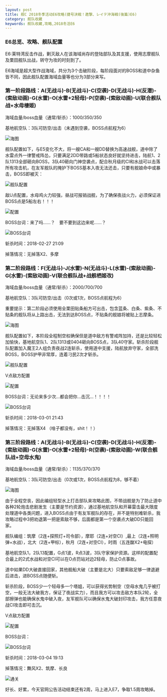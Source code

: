 ```yaml
---
layout: post
title: 舰C 2018冬季活动E6攻略(捷号決戦！邀撃、レイテ沖海戦(後篇)E6)
category: 舰队收藏
keywords: 舰队收藏,攻略,2018冬活E6
---
```

### E6总览、攻略、舰队配置

E6:莱特湾反击作战，剿灭敌人在该海域尚存的登陆部队及其支援，使用志摩舰队及栗田舰队出战，转守为攻的时刻到了。

E6海域是超大型作战海域，共分为3个击破阶段，每阶段面对的BOSS和道中杂鱼皆不同，因此舰队配置海域血量等也分为3部分来写。

### 第一阶段路线：A(无战斗)-B(无战斗)-C(空袭)-D(无战斗)-H(反潜)-(索敌动画)-G(水雷)-O(水雷+2轻母)-P(空袭)-(索敌动画)-U(联合舰队战+水母棲姬)

海域血量/boss血量（通常/斩杀）：1000/350/350

基地航空队：3队可防空/出击（未遇到空袭，BOSS点航程为6）

![海图](https://raw.githubusercontent.com/XSG-Windy/XSG-Windy.github.io/master/_posts/picdata-no%20artical/kancolle-2018winter6001.png)

舰队配置如下，与E5变化不大，将一艘CA和一艘DD替换为高速战舰，道中除了水雷点外一律警戒阵怂，只要满足2DD带路或5船状态良好就坚持进击，陆航1、2队1313全部砸向BOSS，3队40砸向门神空袭点，配合秋月级的CI和水战可以击落所有攻击机，在友军舰队的掩护下BOSS基本入夜无法还击，只要有舰娘命中或暴击，BOSS即被灭：

![舰队配置](https://raw.githubusercontent.com/XSG-Windy/XSG-Windy.github.io/master/_posts/picdata-no%20artical/kancolle-2018winter6002.png)

敌U点配置，水母鸡火力较强，昼战可报销战舰，为了确保夜战火力，必须保证进BOSS点是5船左右！！！

![配置](https://raw.githubusercontent.com/XSG-Windy/XSG-Windy.github.io/master/_posts/picdata-no%20artical/kancolle-2018winter6003.png)

BOSS台词：来了吗……？　要不要到这边来呢……？

![BOSS台词](https://raw.githubusercontent.com/XSG-Windy/XSG-Windy.github.io/master/_posts/picdata-no%20artical/kancolle-2018winter6004.png)

斩杀时间：2018-02-27 21:09

掉落情况：无掉落X2、多摩

### 第二阶段路线：F(无战斗)-J(水雷)-N(无战斗)-L(水雷)-(索敌动画)-G(水雷)-(索敌动画)-V(联合舰队战+战舰栖姬改)

海域血量/boss血量（通常/斩杀）：2000/700/700

基地航空队：3队可防空/出击（0次或1次，BOSS点航程为6）

重要提示：第二阶段必须使用全栗田贴条船方可出击，包含蓝条、白条、紫条、不贴条的舰队将从上路出击，无法到达BOSS点，不贴条的舰娘将被贴上志摩条。

![海图](https://raw.githubusercontent.com/XSG-Windy/XSG-Windy.github.io/master/_posts/picdata-no%20artical/kancolle-2018winter6005.png)

舰队配置如下，本阶段全程制空权确保但是道中敌方有警戒阵加持，还是比较轻松加愉快，基地航空队1、2队1313或0404砸向BOSS点，3队40守家。斩杀阶段舰队配置加入魔王2人组负责夜战2连斩杀，使用道中支援，陆航放弃守家，全部洗BOSS，BOSS护甲非常厚，连着刁民2次才斩杀。

![舰队配置](https://raw.githubusercontent.com/XSG-Windy/XSG-Windy.github.io/master/_posts/picdata-no%20artical/kancolle-2018winter6006.png)

V点敌方配置

![配置](https://raw.githubusercontent.com/XSG-Windy/XSG-Windy.github.io/master/_posts/picdata-no%20artical/kancolle-2018winter6007.png)

BOSS台词：无论来多少次…都会把你…击沉…！！！！

![BOSS台词](https://raw.githubusercontent.com/XSG-Windy/XSG-Windy.github.io/master/_posts/picdata-no%20artical/kancolle-2018winter6008.png)

斩杀时间：2018-03-01 21:43

掉落情况：无掉落X4 （啥子都没有，shit！！）

### 第三阶段路线：A(无战斗)-B(无战斗)-C(空袭)-D(无战斗)-H(反潜)-(索敌动画)-G(水雷)-O(水雷+2轻母)-R(空袭)-(索敌动画)-W(联合舰队战+空母水鬼)

海域血量/boss血量（通常/斩杀）：1135/370/370

基地航空队：3队可防空/出击（0次或1次，BOSS点航程为8，够不着）

![海图](https://raw.githubusercontent.com/XSG-Windy/XSG-Windy.github.io/master/_posts/picdata-no%20artical/kancolle-2018winter6009.png)

由于全程空丧，因此编组轻型水上打击部队来攻略此图，不带战舰是为了防止道中各种2轮炮击悲剧发生（主要是节约资源），通过基地航空队和开幕雷击最大限度处理道中各类问题，进入BOSS点由于有友军舰队的存在，并不是特别难斩杀，我攻略过程中3把劝退第一把是索敌不够，后面都是第一个空袭点大破DD只能回家。

舰队编组：筑摩（2连+探照灯+司令部），摩耶（2连+对空CI）,最上（2连+照明弹+水战），北大（2连+甲标），秋月（2连+对空CI），时雨（五连酸X2+电探）

基地航空队1，2队13配置，G点1波，R点3波，3队守家保护资源。这样的配置配合最上的2式水战和对空CI可以在O点罚站对边2轻母，防止O点事故。

道中如果DD大破直接回家，其他舰船大破（主要是北大）只要索敌足够一律退避后进击，进BOSS点随便斩。

斩杀阶段，BOSS少一个轻母多一个塔姐，可以获得劣势制空（空母水鬼几乎被打空，一般无法大破我方，保证了夜战实力），而且我方可以攻击敌方本队2轮，全部擦弹也能确保水鬼中破入夜，友军舰队可以确保水鬼大破封印攻击，我方任意夜战CI攻击即可击沉。

V点敌方配置

![配置](https://raw.githubusercontent.com/XSG-Windy/XSG-Windy.github.io/master/_posts/picdata-no%20artical/kancolle-2018winter6010.png)

BOSS台词：

![BOSS台词](https://raw.githubusercontent.com/XSG-Windy/XSG-Windy.github.io/master/_posts/picdata-no%20artical/kancolle-2018winter6011.png)

斩杀时间：2018-03-04 19:13

掉落情况：舞风X2、筑摩、长良 

![通关](https://raw.githubusercontent.com/XSG-Windy/XSG-Windy.github.io/master/_posts/picdata-no%20artical/kancolle-2018winter6012.png)

好长、好累，今天官网公告活动结束还有2周，马上进入E7，争取1.5周攻略掉。
